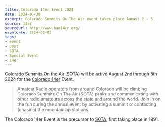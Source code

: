 ```yaml
---
title: Colorado 14er Event 2024
date: 2024-07-30
excerpt: Colorado Summits On The Air event takes place August 2 - 5.
source: 14er
sourceurl: http://www.ham14er.org/
eventdate: 2024-08-02
tags:
- event
- post
- SOTA
- Special Event
- 14er
---
```

Colorado Summits On the Air (SOTA) will be active August 2nd through 5th 2024 for the [Colorado 14er](https://ham14er.groups.io/g/ham14er/wiki/) Event. 

> Amateur Radio operators from around Colorado will be climbing Colorado Summits On The Air (SOTA) peaks and communicating with other radio amateurs across the state and around the world. Join in on the fun during the annual event by activating a summit or contacting (chasing) the mountaintop stations.  

The Colorado 14er Event is the precursor to [SOTA](https://www.sota.org.uk/), first taking place in 1991.